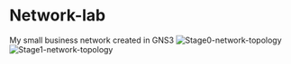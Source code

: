 # Network-lab
My small business network created in GNS3
![Stage0-network-topology](https://github.com/ricknjr/Network-lab/assets/160628458/fff75c90-fa9f-4611-a7e2-5d39b02bf589)
![Stage1-network-topology](https://github.com/ricknjr/Network-lab/assets/160628458/4db60526-93a5-4a7e-805f-825bda407c07)

